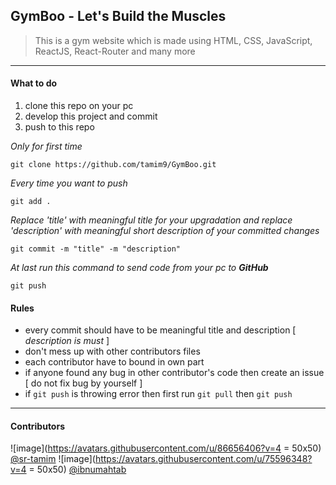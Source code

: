 ## GymBoo - Let's Build the Muscles
> This is a gym website which is made using HTML, CSS, JavaScript, ReactJS, React-Router and many more
----------

#### **What to do**
1. clone this repo on your pc
2. develop this project and commit
3. push to this repo


*Only for first time*

```git clone https://github.com/tamim9/GymBoo.git```

*Every time you want to push*

```git add .```

*Replace 'title' with meaningful title for your upgradation and replace 'description' with meaningful short description of your committed changes*

```git commit -m "title" -m "description"```

*At last run this command to send code from your pc to **_GitHub_***

```git push```


#### **Rules**
- every commit should have to be meaningful title and description [ *description is must* ]
- don't mess up with other contributors files
- each contributor have to bound in own part
- if anyone found any bug in other contributor's code then create an issue [ do not fix bug by yourself ]
- if `git push` is throwing error then first run `git pull` then `git push`

----------

#### Contributors
![image](https://avatars.githubusercontent.com/u/86656406?v=4 = 50x50) [@sr-tamim](https://github.com/sr-tamim)
![image](https://avatars.githubusercontent.com/u/75596348?v=4 = 50x50) [@ibnumahtab](https://github.com/ibnumahtab)
